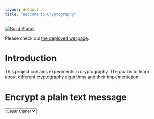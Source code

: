 ```yaml
---
layout: default
title: "Welcome to Cryptography"
---
```


[![Build Status](https://www.travis-ci.com/video-game-coding-club/cryptography.svg?branch=master)](https://www.travis-ci.com/video-game-coding-club/cryptography)

Please check out [the deployed webpage](https://video-game-coding-club.github.io/cryptography/).

# Introduction

This project contains experiments in cryptography. The goal is to
learn about different cryptography algorithms and their
implementation.

# Encrypt a plain text message

<div id="algorithm">
  <select>
    <option value="cesar">Cesar Cipher</option>
  </select>
</div>
